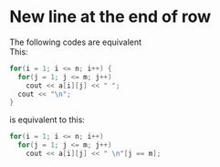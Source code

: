 # New line at the end of row
The following codes are equivalent<br>
This:
```c++
for(i = 1; i <= n; i++) {
  for(j = 1; j <= m; j++)
    cout << a[i][j] << " ";
  cout << "\n";
}
```
is equivalent to this:
```c++
for(i = 1; i <= n; i++)
  for(j = 1; j <= m; j++)
    cout << a[i][j] << " \n"[j == m];
```